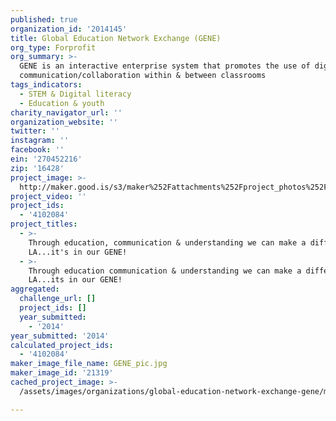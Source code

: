 ```yaml
---
published: true
organization_id: '2014145'
title: Global Education Network Exchange (GENE)
org_type: Forprofit
org_summary: >-
  GENE is an interactive enterprise system that promotes the use of digital
  communication/collaboration within & between classrooms
tags_indicators:
  - STEM & Digital literacy
  - Education & youth
charity_navigator_url: ''
organization_website: ''
twitter: ''
instagram: ''
facebook: ''
ein: '270452216'
zip: '16428'
project_image: >-
  http://maker.good.is/s3/maker%252Fattachments%252Fproject_photos%252Fimages%252F21319%252Fdisplay%252FGENE_pic.jpg=c570x385
project_video: ''
project_ids:
  - '4102084'
project_titles:
  - >-
    Through education, communication & understanding we can make a difference in
    LA...it's in our GENE!
  - >-
    Through education communication & understanding we can make a difference in
    LA...its in our GENE!
aggregated:
  challenge_url: []
  project_ids: []
  year_submitted:
    - '2014'
year_submitted: '2014'
calculated_project_ids:
  - '4102084'
maker_image_file_name: GENE_pic.jpg
maker_image_id: '21319'
cached_project_image: >-
  /assets/images/organizations/global-education-network-exchange-gene/maker.good.is/s3/maker%252Fattachments%252Fproject_photos%252Fimages%252F21319%252Fdisplay%252FGENE_pic.jpg=c570x385.jpg

---
```


